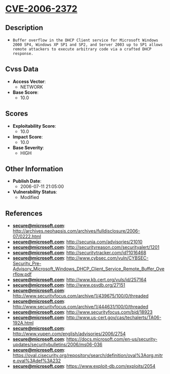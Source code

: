 
# [CVE-2006-2372](http://archives.neohapsis.com/archives/fulldisclosure/2006-07/0222.html)

## Description

- `Buffer overflow in the DHCP Client service for Microsoft Windows 2000 SP4, Windows XP SP1 and SP2, and Server 2003 up to SP1 allows remote attackers to execute arbitrary code via a crafted DHCP response.`

## Cvss Data

- **Access Vector**:
  - NETWORK
- **Base Score**:
  - 10.0

## Scores

- **Exploitability Score**:
  - 10.0
- **Impact Score**:
  - 10.0
- **Base Severity**:
  - HIGH

## Other Information

- **Publish Date**:
  - 2006-07-11 21:05:00
- **Vulnerability Status**:
  - Modified

## References

- **secure@microsoft.com**: http://archives.neohapsis.com/archives/fulldisclosure/2006-07/0222.html
- **secure@microsoft.com**: http://secunia.com/advisories/21010
- **secure@microsoft.com**: http://securityreason.com/securityalert/1201
- **secure@microsoft.com**: http://securitytracker.com/id?1016468
- **secure@microsoft.com**: http://www.cybsec.com/vuln/CYBSEC-Security_Pre-Advisory_Microsoft_Windows_DHCP_Client_Service_Remote_Buffer_Overflow.pdf
- **secure@microsoft.com**: http://www.kb.cert.org/vuls/id/257164
- **secure@microsoft.com**: http://www.osvdb.org/27151
- **secure@microsoft.com**: http://www.securityfocus.com/archive/1/439675/100/0/threaded
- **secure@microsoft.com**: http://www.securityfocus.com/archive/1/444631/100/0/threaded
- **secure@microsoft.com**: http://www.securityfocus.com/bid/18923
- **secure@microsoft.com**: http://www.us-cert.gov/cas/techalerts/TA06-192A.html
- **secure@microsoft.com**: http://www.vupen.com/english/advisories/2006/2754
- **secure@microsoft.com**: https://docs.microsoft.com/en-us/security-updates/securitybulletins/2006/ms06-036
- **secure@microsoft.com**: https://oval.cisecurity.org/repository/search/definition/oval%3Aorg.mitre.oval%3Adef%3A232
- **secure@microsoft.com**: https://www.exploit-db.com/exploits/2054
